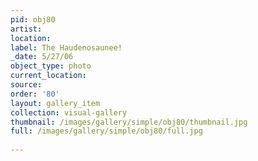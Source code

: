 ```yaml
---
pid: obj80
artist: 
location: 
label: The Haudenosaunee!
_date: 5/27/06
object_type: photo
current_location: 
source: 
order: '80'
layout: gallery_item
collection: visual-gallery
thumbnail: /images/gallery/simple/obj80/thumbnail.jpg
full: /images/gallery/simple/obj80/full.jpg
 
---
```

